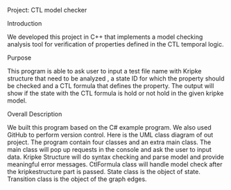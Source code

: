 Project: CTL model checker

Introduction 

We developed this project in C++ that implements a model checking analysis tool for verification of properties defined in the CTL temporal logic. 

Purpose

This program is able to ask user to input a test file name with Kripke structure that need to be analyzed , a state ID for which the property should be checked and
a CTL formula that defines the property. The output will show if the state with the CTL formula is hold or not hold in the given kripke model.
					
Overall Description

We built this program based on the C# example program. We also used GitHub to perform version control. Here is the UML class diagram of out project. 
The program contain four classes and an extra main class. The main class will pop up requests in the console and ask the user to input data. Kripke Structure will 
do syntax checking and parse model and provide meaningful error messages. CtlFormula class will handle model check after the kripkestructure part is passed. 
State class is the object of state. Transition class is the object of the graph edges.
 
